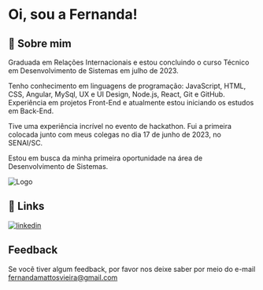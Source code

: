 
# Oi, sou a Fernanda! 



## 🚀 Sobre mim

Graduada em Relações Internacionais e estou concluindo o curso Técnico em Desenvolvimento de Sistemas em julho de 2023.

Tenho conhecimento em linguagens de programação: JavaScript, HTML, CSS, Angular, MySql, UX e UI Design, Node.js, React, Git e GitHub. Experiência em projetos Front-End e atualmente estou iniciando os estudos em Back-End.

Tive uma experiência incrível no evento de hackathon. Fui a primeira colocada junto com meus colegas no dia 17 de junho de 2023, no SENAI/SC.

Estou em busca da minha primeira oportunidade na área de Desenvolvimento de Sistemas.


![Logo](https://s.tmimgcdn.com/scr/800x500/275700/cabeca-de-gato-bonito-logotipo-dos-desenhos-animados-cabeca-de-gato-bom-para-produtos-relacionados-ao-cuidado-do-gato-v1_275729-original.jpg)

## 🔗 Links

[![linkedin](https://img.shields.io/badge/linkedin-0A66C2?style=for-the-badge&logo=linkedin&logoColor=white)](https://www.linkedin.com/in/fernanda-mattos-vieira-surda-622200153/)



## Feedback

Se você tiver algum feedback, por favor nos deixe saber por meio do e-mail fernandamattosvieira@gmail.com 



